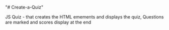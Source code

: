 "# Create-a-Quiz" 

JS Quiz - that creates the HTML emements and displays the quiz, 
Questions are marked and scores display at the end
